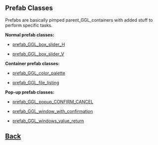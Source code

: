 ## Prefab Classes

Prefabs are basically pimped parent_GGL_containers with added stuff to perform specific tasks.

**Normal prefab classes:**

- [prefab_GGL_box_slider_H](https://github.com/Ced30/GML-GUI-Library-GGL-Documentation/blob/main/API/GGL_prefabs/prefab_GGL_box_slider_H.md)

- [prefab_GGL_box_slider_V](https://github.com/Ced30/GML-GUI-Library-GGL-Documentation/blob/main/API/GGL_prefabs/prefab_GGL_box_slider_V.md)


**Container prefab classes:** 

- [prefab_GGL_color_palette](https://github.com/Ced30/GML-GUI-Library-GGL-Documentation/blob/main/API/GGL_prefabs/prefab_GGL_color_palette.md)

- [prefab_GGL_file_listing](https://github.com/Ced30/GML-GUI-Library-GGL-Documentation/blob/main/API/GGL_prefabs/prefab_GGL_file_listing.md)


**Pop-up prefab classes:**

- [prefab_GGL_popup_CONFIRM_CANCEL](https://github.com/Ced30/GML-GUI-Library-GGL-Documentation/blob/main/API/GGL_prefabs/prefab_GGL_popup_CONFIRM_CANCEL.md)

- [prefab_GGL_window_with_confirmation](https://github.com/Ced30/GML-GUI-Library-GGL-Documentation/blob/main/API/GGL_prefabs/prefab_GGL_window_with_confirmation.md)

- [prefab_GGL_windows_value_return](https://github.com/Ced30/GML-GUI-Library-GGL-Documentation/blob/main/API/GGL_prefabs/prefab_GGL_windows_value_return.md)


## [Back](https://github.com/Ced30/GML-GUI-Library-GGL-Documentation/blob/main/README.md)
